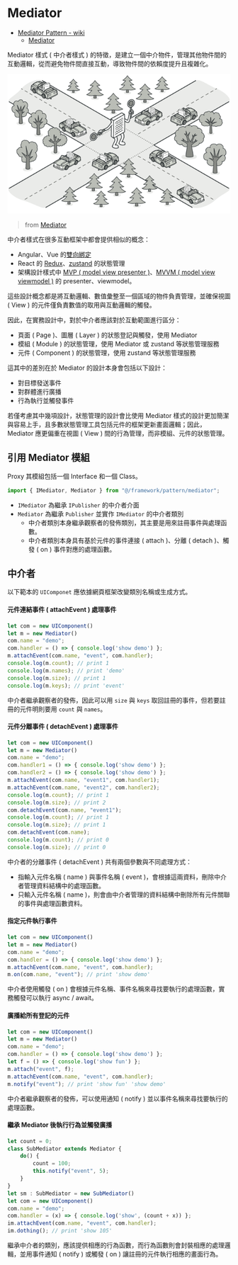 # Mediator

+ [Mediator Pattern - wiki](https://en.wikipedia.org/wiki/Mediator_pattern)
    - [Mediator](https://refactoring.guru/design-patterns/mediator)

Mediator 樣式 ( 中介者樣式 ) 的特徵，是建立一個中介物件，管理其他物件間的互動邏輯，從而避免物件間直接互動，導致物件間的依賴度提升且複雜化。

![](./concept.png)
> from [Mediator](https://refactoring.guru/design-patterns/mediator)


中介者樣式在很多互動框架中都會提供相似的概念：

+ Angular、Vue 的[雙向綁定](https://angular.dev/guide/templates/two-way-binding)
+ React 的 [Redux](https://redux.js.org/introduction/getting-started)、[zustand](https://zustand.docs.pmnd.rs/getting-started/introduction) 的狀態管理
+ 架構設計樣式中 [MVP ( model view presenter )](https://en.wikipedia.org/wiki/Model%E2%80%93view%E2%80%93presenter)、[MVVM ( model view viewmodel )](https://en.wikipedia.org/wiki/Model%E2%80%93view%E2%80%93viewmodel) 的 presenter、viewmodel。

這些設計概念都是將互動邏輯、數值彙整至一個區域的物件負責管理，並確保視圖 ( View ) 的元件僅負責數值的取用與互動邏輯的觸發。

因此，在實務設計中，對於中介者應該對於互動範圍進行區分：

+ 頁面 ( Page )、圖層 ( Layer ) 的狀態登記與觸發，使用 Mediator
+ 模組 ( Module ) 的狀態管理，使用 Mediator 或 zustand 等狀態管理服務
+ 元件 ( Component ) 的狀態管理，使用 zustand 等狀態管理服務

這其中的差別在於 Mediator 的設計本身會包括以下設計：

+ 對目標發送事件
+ 對群體進行廣播
+ 行為執行並觸發事件

若僅考慮其中幾項設計，狀態管理的設計會比使用 Mediator 樣式的設計更加簡潔與容易上手，且多數狀態管理工具包括元件的框架更新畫面邏輯；因此，Mediator 應更偏重在視圖 ( View ) 間的行為管理，而非模組、元件的狀態管理。

## 引用 Mediator 模組

Proxy 其模組包括一個 Interface 和一個 Class。

```js
import { IMediator, Mediator } from "@/framework/pattern/mediator";
```

+ ```IMediator``` 為繼承 ```IPublisher``` 的中介者介面
+ ```Mediator``` 為繼承 ```Publisher``` 並實作 ```IMediator``` 的中介者類別
    - 中介者類別本身繼承觀察者的發佈類別，其主要是用來註冊事件與處理函數。
    - 中介者類別本身具有基於元件的事件連接 ( attach )、分離 ( detach )、觸發 ( on ) 事件對應的處理函數。

## 中介者

以下範本的 ```UIComponet``` 應依據網頁框架改變類別名稱或生成方式。

#### 元件連結事件 ( attachEvent ) 處理事件

```js
let com = new UIComponent()
let m = new Mediator()
com.name = "demo";
com.handler = () => { console.log('show demo') };
m.attachEvent(com.name, "event", com.handler);
console.log(m.count); // print 1
console.log(m.names); // print 'demo'
console.log(m.size); // print 1
console.log(m.keys); // print 'event'
```

中介者繼承觀察者的發佈，因此可以用 ```size``` 與 ```keys``` 取回註冊的事件，但若要註冊的元件明則要用 ```count``` 與 ```names```。

#### 元件分離事件 ( detachEvent ) 處理事件

```js
let com = new UIComponent()
let m = new Mediator()
com.name = "demo";
com.handler1 = () => { console.log('show demo') };
com.handler2 = () => { console.log('show demo') };
m.attachEvent(com.name, "event1", com.handler1);
m.attachEvent(com.name, "event2", com.handler2);
console.log(m.count); // print 1
console.log(m.size); // print 2
com.detachEvent(com.name, "event1");
console.log(m.count); // print 1
console.log(m.size); // print 1
com.detachEvent(com.name);
console.log(m.count); // print 0
console.log(m.size); // print 0
```

中介者的分離事件 ( detachEvent ) 共有兩個參數與不同處理方式：

+ 指輸入元件名稱 ( name ) 與事件名稱 ( event )，會根據這兩資料，刪除中介者管理資料結構中的處理函數。
+ 只輸入元件名稱 ( name )，則會由中介者管理的資料結構中刪除所有元件關聯的事件與處理函數資料。

#### 指定元件執行事件

```js
let com = new UIComponent()
let m = new Mediator()
com.name = "demo";
com.handler = () => { console.log('show demo') };
m.attachEvent(com.name, "event", com.handler);
m.on(com.name, "event"); // print 'show demo'
```

中介者使用觸發 ( on ) 會根據元件名稱、事件名稱來尋找要執行的處理函數，實務觸發可以執行 async / await。

#### 廣播給所有登記的元件

```js
let com = new UIComponent()
let m = new Mediator()
com.name = "demo";
com.handler = () => { console.log('show demo') };
let f = () => { console.log('show fun') };
m.attach("event", f);
m.attachEvent(com.name, "event", com.handler);
m.notify("event"); // print 'show fun' 'show demo'
```

中介者繼承觀察者的發佈，可以使用通知 ( notify ) 並以事件名稱來尋找要執行的處理函數。

#### 繼承 Mediator 後執行行為並觸發廣播

```js
let count = 0;
class SubMediator extends Mediator {
    do() {
        count = 100;
        this.notify("event", 5);
    }
}
let sm : SubMediator = new SubMediator()
let com = new UIComponent()
com.name = "demo";
com.handler = (x) => { console.log('show', (count + x)) };
im.attachEvent(com.name, "event", com.handler);
im.dothing(); // print 'show 105'
```

繼承中介者的類別，應該提供相應的行為函數，而行為函數則會封裝相應的處理邏輯，並用事件通知 ( notify ) 或觸發 ( on ) 讓註冊的元件執行相應的畫面行為。
